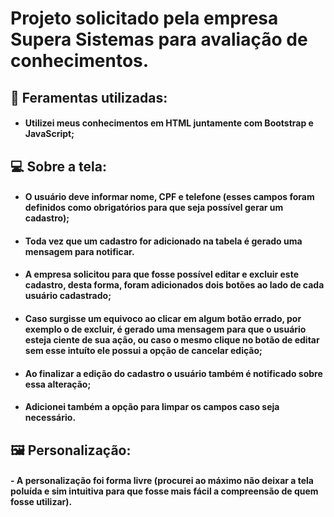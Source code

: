 # Projeto solicitado pela empresa Supera Sistemas para avaliação de conhecimentos.

## :wrench: Feramentas utilizadas:
* #### Utilizei meus conhecimentos em HTML juntamente com Bootstrap e JavaScript;

## :computer: Sobre a tela: 
* #### O usuário deve informar nome, CPF e telefone (esses campos foram definidos como obrigatórios para que seja possível gerar um cadastro); 
* #### Toda vez que um cadastro for adicionado na tabela é gerado uma mensagem para notificar. 
* #### A empresa solicitou para que fosse possível editar e excluir este cadastro, desta forma, foram adicionados dois botões ao lado de cada usuário cadastrado;
* #### Caso surgisse um equivoco ao clicar em algum botão errado, por exemplo o de excluir, é gerado uma mensagem para que o usuário esteja ciente de sua ação, ou caso o mesmo clique no botão de editar sem esse intuíto ele possui a opção de cancelar edição;
* #### Ao finalizar a edição do cadastro o usuário também é notificado sobre essa alteração; 
* #### Adicionei também a opção para limpar os campos caso seja necessário.

## 🖼️ Personalização:
#### - A personalização foi forma livre (procurei ao máximo não deixar a tela poluída e sim intuitiva para que fosse mais fácil a compreensão de quem fosse utilizar).


